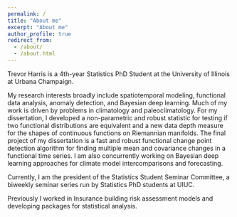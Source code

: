 ```yaml
---
permalink: /
title: "About me"
excerpt: "About me"
author_profile: true
redirect_from: 
  - /about/
  - /about.html
---
```


Trevor Harris is a 4th-year Statistics PhD Student at the University of Illinois at Urbana Champaign. 

My research interests broadly include spatiotemporal modeling, functional data analysis, anomaly detection, and Bayesian deep learning. Much of my work is driven by problems in climatology and paleoclimatology. For my dissertation, I developed a non-parametric and robust statistic for testing if two functional distributions are equivalent and a new data depth measure for the shapes of continuous functions on Riemannian manifolds. The final project of my dissertation is a fast and robust functional change point detection algorithm for finding multiple mean and covariance changes in a functional time series. I am also concurrently working on Bayesian deep learning approaches for climate model intercomparisons and forecasting.

Currently, I am the president of the Statistics Student Seminar Committee, a biweekly seminar series run by Statistics PhD students at UIUC.  

Previously I worked in Insurance building risk assessment models and developing packages for statistical analysis.
